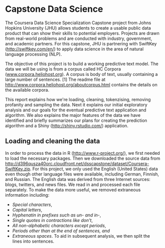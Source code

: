 # Capstone Data Science

The Coursera Data Science Specialization Capstone project from Johns Hopkins University (JHU) allows students to create a usable public data product that can show their skills to potential employers. Projects are drawn from real-world problems and are conducted with industry, government, and academic partners. For this capstone, JHU is partnering with SwiftKey (http://swiftkey.com/en/) to apply data science in the area of natural language processing (NLP).

The objective of this project is to build a working predictive text model. The data we will be using is from a corpus called HC Corpora (www.corpora.heliohost.org). A corpus is body of text, usually containing a large number of sentences. 
[1] The readme file at http://www.corpora.heliohost.org/aboutcorpus.html contains the details on the available corpora.

This report explains how we're loading, cleaning, tokenzising, removing profanity and sampling the data. Next it explains our initial exploratory analysis and our goals for the eventual predictive text application and algorithm. We also explains the major features of the data we have identified and briefly summarizes our plans for creating the prediction algorithm and a Shiny (http://shiny.rstudio.com/) application.

## Loading and cleaning the data
In order to process the data in R (http://www.r-project.org/), we first needed to load the necessary packages. Then we downloaded the source data from http://d396qusza40orc.cloudfront.net/dsscapstone/dataset/Coursera-SwiftKey.zip. For this project, we only used the English (United States) data even though other language files were available, including German, Finnish, and Russian.
The English data was derived from three Internet sources: blogs, twitters, and news files. We read in and processed each file separately. 
To make the data more useful, we removed extraneous information including:
- *Special characters*, 
- *Capital letters*, 
- *Hyphenatin in prefixes such as un- and in-*,
- *Single quotes in contractions like don't*,
- *All non-alphabetic characters except periods*,
- *Periods other than at the end of sentences, and*
- *Extraneous spaces*.
To aid in subsequent analysis, we then split the lines into sentences.
